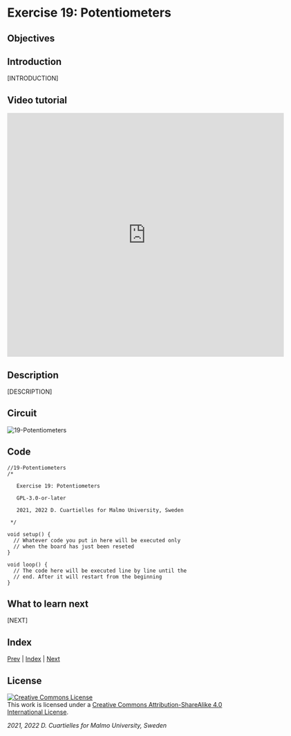 # Exercise 19: Potentiometers

## Objectives



## Introduction

[INTRODUCTION]





## Video tutorial

<iframe src="https://player.vimeo.com/video/527713993?h=b942914a3a" width="640" height="564" frameborder="0" allow="autoplay; fullscreen" allowfullscreen></iframe>

## Description

[DESCRIPTION]

## Circuit

![19-Potentiometers]()

## Code

```c_cpp
//19-Potentiometers
/*

   Exercise 19: Potentiometers

   GPL-3.0-or-later

   2021, 2022 D. Cuartielles for Malmo University, Sweden

 */

void setup() {
  // Whatever code you put in here will be executed only 
  // when the board has just been reseted
}

void loop() {
  // The code here will be executed line by line until the 
  // end. After it will restart from the beginning
}
```

## What to learn next

[NEXT]

## Index

[Prev](../18-Resistors/18-Resistors.md) |  [Index](../course_index.md) |  [Next](../20-Experiment_ButtonsRGB/20-Experiment_ButtonsRGB.md)

## License

<a rel="license" href="http://creativecommons.org/licenses/by-sa/4.0/"><img alt="Creative Commons License" style="border-width:0" src="https://i.creativecommons.org/l/by-sa/4.0/80x15.png" /></a><br />This work is licensed under a <a rel="license" href="http://creativecommons.org/licenses/by-sa/4.0/">Creative Commons Attribution-ShareAlike 4.0 International License</a>.

*2021, 2022 D. Cuartielles for Malmo University, Sweden*
